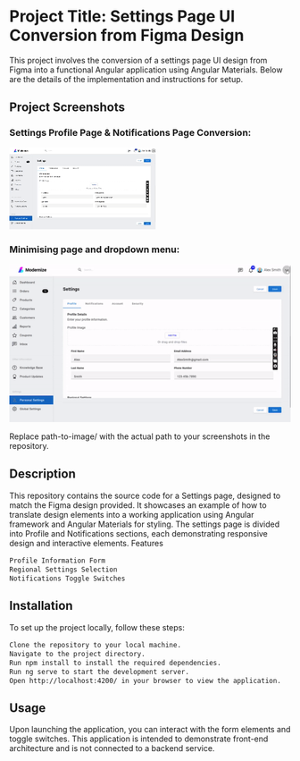# Project Title: Settings Page UI Conversion from Figma Design

This project involves the conversion of a settings page UI design from Figma into a functional Angular application using Angular Materials. Below are the details of the implementation and instructions for setup.

## Project Screenshots


### Settings Profile Page & Notifications Page Conversion:<br />
![demo of settings page](https://github.com/Timon-L/greenbaseDemo/blob/main/settings_pages.gif)

### Minimising page and dropdown menu:<br />
![demo of minimising page and dropdown menu](https://github.com/Timon-L/greenbaseDemo/blob/main/responsive.gif)


Replace path-to-image/ with the actual path to your screenshots in the repository.

## Description

This repository contains the source code for a Settings page, designed to match the Figma design provided. It showcases an example of how to translate design elements into a working application using Angular framework and Angular Materials for styling. The settings page is divided into Profile and Notifications sections, each demonstrating responsive design and interactive elements.
Features

    Profile Information Form
    Regional Settings Selection
    Notifications Toggle Switches

## Installation

To set up the project locally, follow these steps:

    Clone the repository to your local machine.
    Navigate to the project directory.
    Run npm install to install the required dependencies.
    Run ng serve to start the development server.
    Open http://localhost:4200/ in your browser to view the application.

## Usage

Upon launching the application, you can interact with the form elements and toggle switches. This application is intended to demonstrate front-end architecture and is not connected to a backend service.
